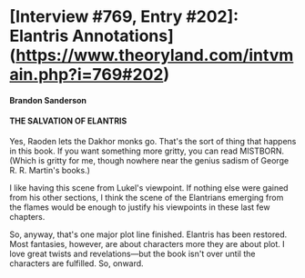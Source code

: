 # [Interview #769, Entry #202]: Elantris Annotations](https://www.theoryland.com/intvmain.php?i=769#202)

#### Brandon Sanderson

#### THE SALVATION OF ELANTRIS

Yes, Raoden lets the Dakhor monks go. That's the sort of thing that happens in this book. If you want something more gritty, you can read MISTBORN. (Which is gritty for me, though nowhere near the genius sadism of George R. R. Martin's books.)

I like having this scene from Lukel's viewpoint. If nothing else were gained from his other sections, I think the scene of the Elantrians emerging from the flames would be enough to justify his viewpoints in these last few chapters.

So, anyway, that's one major plot line finished. Elantris has been restored. Most fantasies, however, are about characters more they are about plot. I love great twists and revelations—but the book isn't over until the characters are fulfilled. So, onward.

